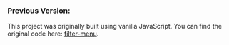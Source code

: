 ### Previous Version:

This project was originally built using vanilla JavaScript. You can find the original code here: [filter-menu](https://github.com/feramjo-webdev/filter-menu.git).
